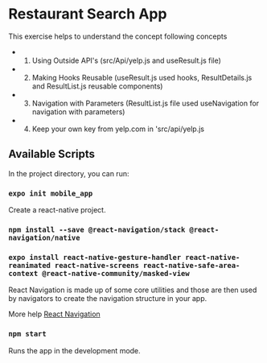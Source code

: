 # Restaurant Search App

This exercise helps to understand the concept following concepts

- 1. Using Outside API's (src/Api/yelp.js and useResult.js file)
- 2. Making Hooks Reusable (useResult.js used hooks, ResultDetails.js and ResultList.js reusable components)
- 3. Navigation with Parameters (ResultList.js file used useNavigation for navigation with parameters)
- 4. Keep your own key from yelp.com in 'src/api/yelp.js

## Available Scripts

In the project directory, you can run:

### `expo init mobile_app`

Create a react-native project.

### `npm install --save @react-navigation/stack @react-navigation/native`

### `expo install react-native-gesture-handler react-native-reanimated react-native-screens react-native-safe-area-context @react-native-community/masked-view`

React Navigation is made up of some core utilities and those are then used by navigators to create the navigation structure in your app.

More help [React Navigation](https://reactnavigation.org/docs/getting-started)

### `npm start`

Runs the app in the development mode.<br />
